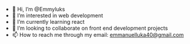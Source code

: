 - 👋 Hi, I’m @Emmyluks
- 👀 I’m interested in web development
- 🌱 I’m currently learning react
- 💞️ I’m looking to collaborate on front end development projects
- 📫 How to reach me through my email: emmanuelluka40@gmail.com

<!---
Emmyluks/Emmyluks is a ✨ special ✨ repository because its `README.md` (this file) appears on your GitHub profile.
You can click the Preview link to take a look at your changes.
--->
